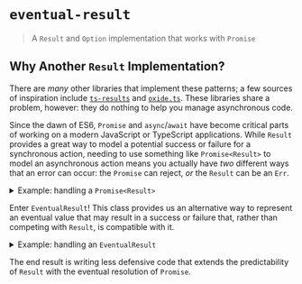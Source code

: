 # `eventual-result`

> A `Result` and `Option` implementation that works with `Promise`

## Why Another `Result` Implementation?

There are _many_ other libraries that implement these patterns; a few sources of
inspiration include [`ts-results`](https://github.com/vultix/ts-results) and
[`oxide.ts`](https://github.com/traverse1984/oxide.ts). These libraries share a
problem, however: they do nothing to help you manage asynchronous code.

Since the dawn of ES6, `Promise` and `async`/`await` have become critical parts
of working on a modern JavaScript or TypeScript applications. While `Result`
provides a great way to model a potential success or failure for a synchronous
action, needing to use something like `Promise<Result>` to model an asynchronous
action means you actually have _two_ different ways that an error can occur: the
`Promise` can reject, _or_ the `Result` can be an `Err`.

<details>
  <summary>Example: handling a <code>Promise&lt;Result&gt;</code></summary>
  <p>

Let's suppose that we want to read a file asynchronously and then validate it to
produce a `Result`. That might look something like this:

```typescript
import { readFile } from "node:fs/promises";

declare function isValid(content: string): boolean;

function validateFile(content: string): Result<string, string> {
  if (isValid(content)) {
    return Ok(content);
  } else {
    return Err("The file content is not valid");
  }
}

async function readFile(path: string): Promise<Result<string, string>> {
  try {
    const content = await readFile(path);

    return validateFile(content);
  } catch (e: unknown) {
    return Err(String(e));
  }
}
```

It may be hard to recognize at first, but there are now two _entirely_ different
ways of handling errors in the code above! First, the `try`/`catch` handles an
error while reading the file and has to manually transform that into an `Err`.
Second, `validateFile` could itself return an `Err` that represents a file that
was successfully read but was, for other reasons, invalid.

</p></details>

Enter `EventualResult`! This class provides us an alternative way to represent
an eventual value that may result in a success or failure that, rather than
competing with `Result`, is compatible with it.

<details>
  <summary>Example: handling an <code>EventualResult</code></summary>
  <p>

Let's look at the same example, but this time making use of an `EventualResult`
instead of a `Promise<Result>`:

```typescript
import { readFile } from "node:fs/promises";

declare function isValid(content: string): boolean;

function validateFile(content: string): Result<string, string> {
  if (isValid(content)) {
    return Ok(content);
  } else {
    return Err("The file content is not valid");
  }
}

function readFile(path: string): EventualResult<string> {
  return new EventualResult(readFile(path)).andThen((content) =>
    validateFile(content)
  );
}
```

What has changed?

1. We no longer need specific `try`/`catch` wrapping of the file read; by
   passing it through `EventualResult`, we no longer end up with a `Promise`
   that _can_ reject. If an error during the file read occurs, the
   `EventualResult` will resolve to an `Err`
2. We don't need any conditional logic when validating the file that handles
   what to do when the file read failed; because `EventualResult` implements
   most of the same methods that `Result` does, we can use our existing
   knowledge of `andThen` to only validate the contents if the file read
   _eventually_ results in an `Ok`

</p></details>

The end result is writing less defensive code that extends the predictability of
`Result` with the eventual resolution of `Promise`.
